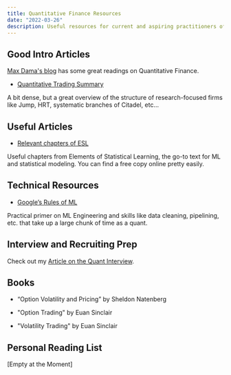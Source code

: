 ```yaml
---
title: Quantitative Finance Resources
date: "2022-03-26"
description: Useful resources for current and aspiring practitioners of quantitative finance.
---
```


## Good Intro Articles

[Max Dama's blog](https://blog.headlandstech.com/) has some great readings on Quantitative Finance.

- [Quantitative Trading Summary](https://blog.headlandstech.com/2017/08/03/quantitative-trading-summary/)

A bit dense, but a great overview of the structure of research-focused firms like Jump, HRT, systematic branches of Citadel, etc...

## Useful Articles

- [Relevant chapters of ESL](https://blog.headlandstech.com/2022/02/)

Useful chapters from Elements of Statistical Learning, the go-to text for ML and statistical modeling. You can find a free copy online pretty easily.

## Technical Resources

- [Google’s Rules of ML](https://developers.google.com/machine-learning/guides/rules-of-ml)

Practical primer on ML Engineering and skills like data cleaning, pipelining, etc. that take up a large chunk of time as a quant.

## Interview and Recruiting Prep

Check out my [Article on the Quant Interview](https://blog.samarthgoel.com/quant-interview/).

## Books

- “Option Volatility and Pricing” by Sheldon Natenberg

- "Option Trading" by Euan Sinclair

- "Volatility Trading" by Euan Sinclair

## Personal Reading List

[Empty at the Moment]
